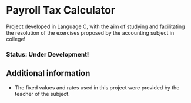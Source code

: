 
# Payroll Tax Calculator

Project developed in Language C, with the aim of studying and facilitating the resolution of the exercises proposed by the accounting subject in college!


### **Status**: Under Development! 


## Additional information

- The fixed values and rates used in this project were provided by the teacher of the subject.

